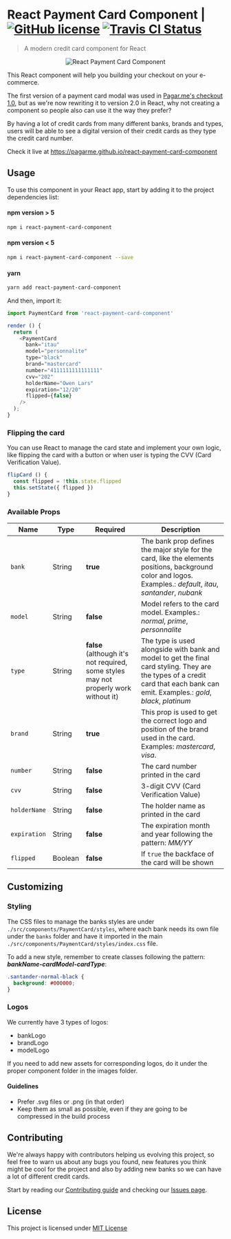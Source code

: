 # React Payment Card Component | [![GitHub license](https://img.shields.io/github/license/mashape/apistatus.svg)](https://github.com/pagarme/react-payment-card-component/blob/master/LICENSE) [![Travis CI Status](https://travis-ci.org/pagarme/react-payment-card-component.svg?branch=master)](https://travis-ci.org/pagarme/react-payment-card-component)

> A modern credit card component for React

<p align="center">
  <img src="card.gif" alt="React Payment Card Component" />
</p>

This React component will help you building your checkout on your e-commerce.

The first version of a payment card modal was used in [Pagar.me's checkout 1.0](https://codepen.io/pagarme/pen/QqWGOg), but as we're now rewriting it to version 2.0 in React, why not creating a component so people also can use it the way they prefer?

By having a lot of credit cards from many different banks, brands and types, users will be able to see a digital version of their credit cards as they type the credit card number.

Check it live at https://pagarme.github.io/react-payment-card-component

## Usage

To use this component in your React app, start by adding it to the project dependencies list:

#### npm version > 5

```sh
npm i react-payment-card-component
```

#### npm version < 5

```sh
npm i react-payment-card-component --save
```

#### yarn

```sh
yarn add react-payment-card-component
```

And then, import it:

```js
import PaymentCard from 'react-payment-card-component'

render () {
  return (
    <PaymentCard
      bank="itau"
      model="personnalite"
      type="black"
      brand="mastercard"
      number="4111111111111111"
      cvv="202"
      holderName="Owen Lars"
      expiration="12/20"
      flipped={false}
    />
  );
}
```

### Flipping the card

You can use React to manage the card state and implement your own logic, like flipping the card with a button or when user is typing the CVV (Card Verification Value).

```js
flipCard () {
  const flipped = !this.state.flipped
  this.setState({ flipped })
}
```

### Available Props

| Name | Type | Required | Description |
| ---- | ---- | -------- | ----------- |
| `bank` | String | **true** | The bank prop defines the major style for the card, like the elements positions, background color and logos. Examples.: _default_, _itau_, _santander_, _nubank_ |
|  `model` | String | **false** | Model refers to the card model. Examples.: _normal_, _prime_, _personnalite_ |
|  `type` | String | **false** (although it's not required, some styles may not properly work without it) | The type is used alongside with bank and model to get the final card styling. They are the types of a credit card that each bank can emit. Examples.: _gold_, _black_, _platinum_ |
| `brand` | String | **true** | This prop is used to get the correct logo and position of the brand used in the card. Examples: _mastercard_, _visa_. |
| `number` | String | **false** | The card number printed in the card |
| `cvv`| String | **false** | 3-digit CVV (Card Verification Value) |
| `holderName` | String | **false** | The holder name as printed in the card |
| `expiration`| String | **false** | The expiration month and year following the pattern: _MM/YY_ |
| `flipped` | Boolean | **false** | If `true` the backface of the card will be shown |

## Customizing

### Styling

The CSS files to manage the banks styles are under `./src/components/PaymentCard/styles`, where each bank needs its own file under the  `banks` folder and have it imported in the main `./src/components/PaymentCard/styles/index.css` file.

To add a new style, remember to create classes following the pattern: **_bankName_-_cardModel_-_cardType_**:

```css
.santander-normal-black {
  background: #000000;
}
```

### Logos

We currently have 3 types of logos: 
- bankLogo
- brandLogo
- modelLogo

If you need to add new assets for corresponding logos, do it under the proper component folder in the images folder.

#### Guidelines

- Prefer .svg files or .png (in that order)
- Keep them as small as possible, even if they are going to be compressed in the build process

## Contributing

We're always happy with contributors helping us evolving this project, so feel free to warn us about any bugs you found, new features you think might be cool for the project and also by adding new banks so we can have a lot of different credit cards.

Start by reading our [Contributing guide](.github/CONTRIBUTING.md) and checking our [Issues page](https://github.com/pagarme/react-payment-card-component/issues).

## License

This project is licensed under [MIT License](./LICENSE)
